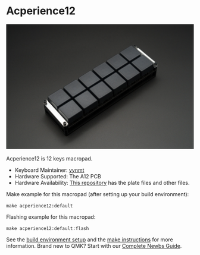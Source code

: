 # Acperience12

![Acperience12](https://raw.githubusercontent.com/yynmt/Acperience12/main/images/main_image.jpg)

Acperience12 is 12 keys macropad.

* Keyboard Maintainer: [yynmt](https://github.com/yynmt)
* Hardware Supported: The A12 PCB
* Hardware Availability: [This repository](https://github.com/yynmt/Acperience12) has the plate files and other files.

Make example for this macropad (after setting up your build environment):

    make acperience12:default

Flashing example for this macropad:

    make acperience12:default:flash

See the [build environment setup](https://docs.qmk.fm/#/getting_started_build_tools) and the [make instructions](https://docs.qmk.fm/#/getting_started_make_guide) for more information. Brand new to QMK? Start with our [Complete Newbs Guide](https://docs.qmk.fm/#/newbs).
